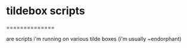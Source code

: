 # tildebox scripts
==============

are scripts i'm running on various tilde boxes (i'm usually ~endorphant)
